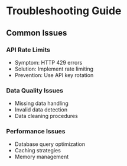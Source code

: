 # Troubleshooting Guide

## Common Issues

### API Rate Limits
- Symptom: HTTP 429 errors
- Solution: Implement rate limiting
- Prevention: Use API key rotation

### Data Quality Issues
- Missing data handling
- Invalid data detection
- Data cleaning procedures

### Performance Issues
- Database query optimization
- Caching strategies
- Memory management
